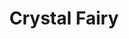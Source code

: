---
title: "Crystal Fairy"
summary: "Cristal Fairy are rock group featuring on vocals, on guitar, on bass and on drums, they were originally called Red Alpha Royale but later changed the name to Crystal Fairy, a reference to the movie \"Crystal Fairy & The Magical Cactus\" directed by Sebastián Silva. The group inception came during the / 2015 tour were Teri befriended Buzz and Dale and they later decided to collaborate on the track \"\", a cover, Omar was then brought in by Teri, the group released their self-titled album in 2017, recorded during a week in the previous year. The quartet has yet to tour."
slug: "crystal-fairy"
image: "crystal-fairy.jpg"
apple_music_artist_url: "https://music.apple.com/gb/artist/crystal-fairy/1165218760"
wikipedia_url: "https://en.wikipedia.org/wiki/Crystal_Fairy_(band)"
---